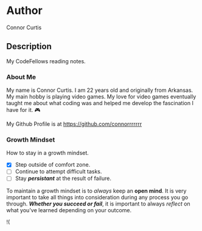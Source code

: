 # Author
Connor Curtis

## Description
My CodeFellows reading notes.

### About Me
My name is Connor Curtis. I am 22 years old and originally from Arkansas. My main hobby is playing video games. My love for video games eventually taught me about what coding was and helped me develop the fascination I have for it. :video_game:

My Github Profile is at https://github.com/connorrrrrrr
### Growth Mindset
How to stay in a growth mindset.
- [x] Step outside of comfort zone.
- [ ] Continue to attempt difficult tasks.
- [ ] Stay **_persistant_** at the result of failure.

To maintain a growth mindset is to _always_ keep an **open mind**. It is very important to take all things into consideration during any process you go through. ***Whether you succeed or fail***, it is important to always _reflect_ on what you've learned depending on your outcome.

!(
